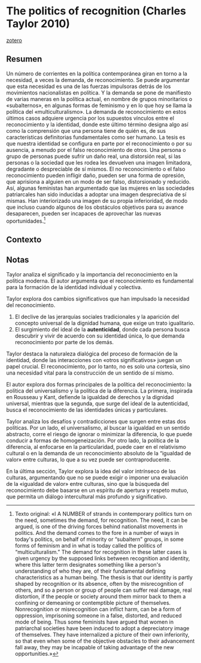# The politics of recognition (Charles Taylor 2010)

[zotero](zotero://select/items/@taylor2010)

## Resumen

Un número de corrientes en la política contemporánea giran en torno a la necesidad, a veces la demanda, de reconocimiento. Se puede argumentar que esta necesidad es una de las fuerzas impulsoras detrás de los movimientos nacionalistas en política. Y la demanda se pone de manifiesto de varias maneras en la política actual, en nombre de grupos minoritarios o «subalternos», en algunas formas de feminismo y en lo que hoy se llama la política del «multiculturalismo». La demanda de reconocimiento en estos últimos casos adquiere urgencia por los supuestos vínculos entre el reconocimiento y la identidad, donde este último término designa algo así como la comprensión que una persona tiene de quién es, de sus características definitorias fundamentales como ser humano. La tesis es que nuestra identidad se configura en parte por el reconocimiento o por su ausencia, a menudo por el falso reconocimiento de otros. Una persona o grupo de personas puede sufrir un daño real, una distorsión real, si las personas o la sociedad que les rodea les devuelven una imagen limitadora, degradante o despreciable de sí mismos. El no reconocimiento o el falso reconocimiento pueden infligir daño, pueden ser una forma de opresión, que aprisiona a alguien en un modo de ser falso, distorsionado y reducido. Así, algunas feministas han argumentado que las mujeres en las sociedades patriarcales han sido inducidas a adoptar una imagen despreciativa de sí mismas. Han interiorizado una imagen de su propia inferioridad, de modo que incluso cuando algunos de los obstáculos objetivos para su avance desaparecen, pueden ser incapaces de aprovechar las nuevas oportunidades.[^1]

[^1]: Texto original: «I A NUMBER of strands in contemporary politics turn on the need, sometimes the demand, for recognition. The need, it can be argued, is one of the driving forces behind nationalist movements in politics. And the demand comes to the fore in a number of ways in today's politics, on behalf of minority or “subaltern” groups, in some forms of feminism and in what is today called the politics of “multiculturalism.” The demand for recognition in these latter cases is given urgency by the supposed links between recognition and identity, where this latter term designates something like a person's understanding of who they are, of their fundamental defining characteristics as a human being. The thesis is that our identity is partly shaped by recognition or its absence, often by the misrecognition of others, and so a person or group of people can suffer real damage, real distortion, if the people or society around them mirror back to them a confining or demeaning or contemptible picture of themselves. Nonrecognition or misrecognition can inflict harm, can be a form of oppression, imprisoning someone in a false, distorted, and reduced mode of being. Thus some feminists have argued that women in patriarchal societies have been induced to adopt a depreciatory image of themselves. They have internalized a picture of their own inferiority, so that even when some of the objective obstacles to their advancement fall away, they may be incapable of taking advantage of the new opportunities.»

## Contexto

## Notas

Taylor analiza el significado y la importancia del reconocimiento en la política moderna. El autor argumenta que el reconocimiento es fundamental para la formación de la identidad individual y colectiva.

Taylor explora dos cambios significativos que han impulsado la necesidad del reconocimiento.

1. El declive de las jerarquías sociales tradicionales y la aparición del concepto universal de la dignidad humana, que exige un trato igualitario.
1. El surgimiento del ideal de la **autenticidad**, donde cada persona busca descubrir y vivir de acuerdo con su identidad única, lo que demanda reconocimiento por parte de los demás.

Taylor destaca la naturaleza dialógica del proceso de formación de la identidad, donde las interacciones con «otros significativos» juegan un papel crucial. El reconocimiento, por lo tanto, no es solo una cortesía, sino una necesidad vital para la construcción de un sentido de sí mismo.

El autor explora dos formas principales de la política del reconocimiento: la política del universalismo y la política de la diferencia. La primera, inspirada en Rousseau y Kant, defiende la igualdad de derechos y la dignidad universal, mientras que la segunda, que surge del ideal de la autenticidad, busca el reconocimiento de las identidades únicas y particulares.

Taylor analiza los desafíos y contradicciones que surgen entre estas dos políticas. Por un lado, el universalismo, al buscar la igualdad en un sentido abstracto, corre el riesgo de ignorar o minimizar la diferencia, lo que puede conducir a formas de homogeneización. Por otro lado, la política de la diferencia, al enfocarse en la particularidad, puede caer en el relativismo cultural o en la demanda de un reconocimiento absoluto de la “igualdad de valor» entre culturas, lo que a su vez puede ser contraproducente.

En la última sección, Taylor explora la idea del valor intrínseco de las culturas, argumentando que no se puede exigir o imponer una evaluación de la «igualdad de valor» entre culturas, sino que la búsqueda del reconocimiento debe basarse en un espíritu de apertura y respeto mutuo, que permita un diálogo intercultural más profundo y significativo.
